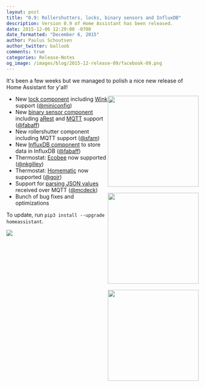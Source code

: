 ```yaml
---
layout: post
title: "0.9: Rollershutters, locks, binary sensors and InfluxDB"
description: Version 0.9 of Home Assistant has been released.
date: 2015-12-06 12:29:00 -0700
date_formatted: "December 6, 2015"
author: Paulus Schoutsen
author_twitter: balloob
comments: true
categories: Release-Notes
og_image: /images/blog/2015-12-release-09/facebook-09.png
---
```


It's been a few weeks but we managed to polish a nice new release of Home Assistant for y'all!

<img src='/images/supported_brands/homematic.png' style='clear: right; border:none; box-shadow: none; float: right; margin-bottom: 16px;' width='238' /><img src='/images/supported_brands/ecobee.png' style='clear: right; border:none; box-shadow: none; float: right; margin-bottom: 16px;' width='238' /><img src='/images/supported_brands/influxdb.png' style='clear: right; border:none; box-shadow: none; float: right; margin-bottom: 16px;' width='238' />

 - New [lock component] including [Wink][lock.wink] support ([@miniconfig])
 - New [binary sensor component] including [aRest][binary_sensor.arest] and [MQTT][binary_sensor.mqtt] support ([@fabaff])
 - New rollershutter component including MQTT support ([@sfam])
 - New [InfluxDB component] to store data in InfluxDB ([@fabaff])
 - Thermostat: [Ecobee] now supported ([@nkgilley])
 - Thermostat: [Homematic] now supported ([@goir])
 - Support for [parsing JSON values] received over MQTT ([@mcdeck])
 - Bunch of bug fixes and optimizations

To update, run `pip3 install --upgrade homeassistant`.

[lock component]: /components/lock/
[lock.wink]: /components/lock.wink/
[binary sensor component]: /components/binary_sensor/
[binary_sensor.arest]: /components/binary_sensor.arest/
[binary_sensor.mqtt]: /components/binary_sensor.mqtt/
[InfluxDB component]: /components/influxdb/
[Ecobee]: /components/ecobee/#thermostat
[Homematic]: /components/homematic/
[parsing JSON values]: /components/mqtt/#processing-json

[@miniconfig]: https://github.com/miniconfig
[@fabaff]: https://github.com/fabaff
[@sfam]: https://github.com/sfam
[@fabaff]: https://github.com/fabaff
[@nkgilley]: https://github.com/nkgilley
[@mcdeck]: https://github.com/mcdeck
[@goir]: https://github.com/goir

<p class='img'>
<img src='/images/screenshots/lock-and-rollershutter-card.png'>
</p>

